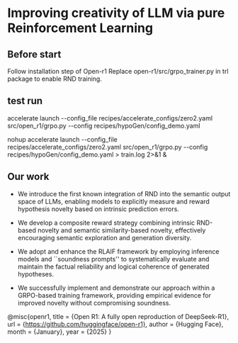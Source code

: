 # Improving creativity of LLM via pure Reinforcement Learning

## Before start
Follow installation step of Open-r1
Replace open-r1/src/grpo_trainer.py in trl package to enable RND training.


## test run

accelerate launch --config_file recipes/accelerate_configs/zero2.yaml src/open_r1/grpo.py --config recipes/hypoGen/config_demo.yaml

nohup accelerate launch --config_file recipes/accelerate_configs/zero2.yaml src/open_r1/grpo.py --config recipes/hypoGen/config_demo.yaml > train.log 2>&1 &

## Our work

 -  We introduce the first known integration of RND into the semantic output space of LLMs, enabling models to explicitly measure and reward hypothesis novelty based on intrinsic prediction errors.

 -  We develop a composite reward strategy combining intrinsic RND-based novelty and semantic similarity-based novelty, effectively encouraging semantic exploration and generation diversity.

 -  We adopt and enhance the RLAIF framework by employing inference models and ``soundness prompts'' to systematically evaluate and maintain the factual reliability and logical coherence of generated hypotheses.

 -  We successfully implement and demonstrate our approach within a GRPO-based training framework, providing empirical evidence for improved novelty without compromising soundness.



@misc{openr1,
    title = {Open R1: A fully open reproduction of DeepSeek-R1},
    url = {https://github.com/huggingface/open-r1},
    author = {Hugging Face},
    month = {January},
    year = {2025}
}
